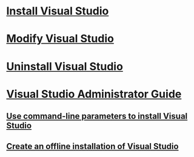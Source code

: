 # [Install Visual Studio](install-visual-studio.md)
# [Modify Visual Studio](modify-visual-studio-2017.md)
# [Uninstall Visual Studio](uninstall-visual-studio.md)
# [Visual Studio Administrator Guide](visual-studio-administrator-guide.md)
## [Use command-line parameters to install Visual Studio](use-command-line-parameters-to-install-visual-studio.md)
## [Create an offline installation of Visual Studio](create-an-offline-installation-of-visual-studio.md)